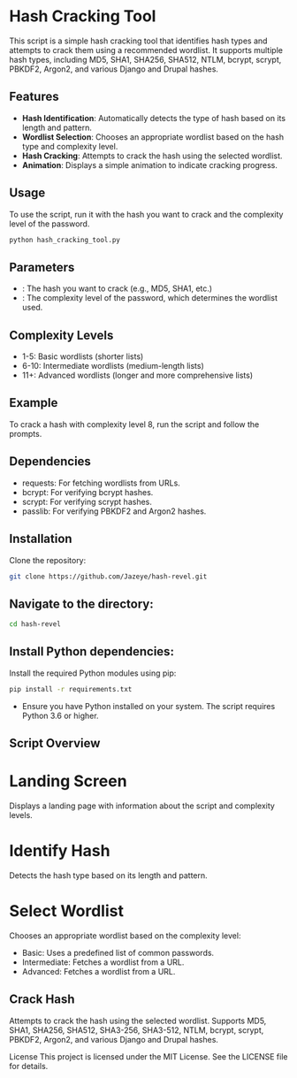 # Hash Cracking Tool

This script is a simple hash cracking tool that identifies hash types and attempts to crack them using a recommended wordlist. It supports multiple hash types, including MD5, SHA1, SHA256, SHA512, NTLM, bcrypt, scrypt, PBKDF2, Argon2, and various Django and Drupal hashes.

## Features

- **Hash Identification**: Automatically detects the type of hash based on its length and pattern.
- **Wordlist Selection**: Chooses an appropriate wordlist based on the hash type and complexity level.
- **Hash Cracking**: Attempts to crack the hash using the selected wordlist.
- **Animation**: Displays a simple animation to indicate cracking progress.

## Usage

To use the script, run it with the hash you want to crack and the complexity level of the password.

```bash
python hash_cracking_tool.py
```
## Parameters

- <hash>: The hash you want to crack (e.g., MD5, SHA1, etc.)
- <complexity>: The complexity level of the password, which determines the wordlist used.

## Complexity Levels
- 1-5: Basic wordlists (shorter lists)
- 6-10: Intermediate wordlists (medium-length lists)
- 11+: Advanced wordlists (longer and more comprehensive lists)

## Example
To crack a hash with complexity level 8, run the script and follow the prompts.

## Dependencies
- requests: For fetching wordlists from URLs.
- bcrypt: For verifying bcrypt hashes.
- scrypt: For verifying scrypt hashes.
- passlib: For verifying PBKDF2 and Argon2 hashes.

## Installation
Clone the repository:

```bash
git clone https://github.com/Jazeye/hash-revel.git
```
## Navigate to the directory:

```bash
cd hash-revel
```

## Install Python dependencies:

Install the required Python modules using pip:

```bash
pip install -r requirements.txt
```
- Ensure you have Python installed on your system. The script requires Python 3.6 or higher.

## Script Overview
# Landing Screen
Displays a landing page with information about the script and complexity levels.

# Identify Hash
Detects the hash type based on its length and pattern.

# Select Wordlist
Chooses an appropriate wordlist based on the complexity level:

- Basic: Uses a predefined list of common passwords.
- Intermediate: Fetches a wordlist from a URL.
- Advanced: Fetches a wordlist from a URL.

## Crack Hash
Attempts to crack the hash using the selected wordlist. Supports MD5, SHA1, SHA256, SHA512, SHA3-256, SHA3-512, NTLM, bcrypt, scrypt, PBKDF2, Argon2, and various Django and Drupal hashes.

License
This project is licensed under the MIT License. See the LICENSE file for details.

